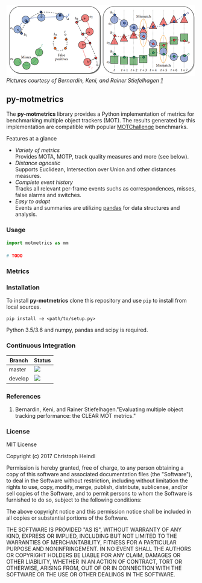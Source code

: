 ![](etc/mot.png)<br/>
*Pictures courtesy of Bernardin, Keni, and Rainer Stiefelhagen [1](#1)*

## py-motmetrics

The **py-motmetrics** library provides a Python implementation of metrics for benchmarking multiple object trackers (MOT). The results generated by this implementation are compatible with popular [MOTChallenge][MOTChallenge] benchmarks.

Features at a glance
- *Variety of metrics* <br/>
Provides MOTA, MOTP, track quality measures and more (see below).
- *Distance agnostic* <br/>
Supports Euclidean, Intersection over Union and other distances measures.
- *Complete event history* <br/> 
Tracks all relevant per-frame events suchs as correspondences, misses, false alarms and switches.
- *Easy to adapt* <br/> 
Events and summaries are utilizing [pandas][pandas] for data structures and analysis.

### Usage

```python
import motmetrics as mm

# TODO
```

### Metrics

### Installation
To install **py-motmetrics** clone this repository and use `pip` to install
from local sources.

```
pip install -e <path/to/setup.py>
```

Python 3.5/3.6 and numpy, pandas and scipy is required.

### Continuous Integration

Branch  | Status
------- | ------
master  | ![](https://travis-ci.org/cheind/py-motmetrics.svg?branch=master)
develop | ![](https://travis-ci.org/cheind/py-motmetrics.svg?branch=develop)

### References
<a name="1"></a>
1. Bernardin, Keni, and Rainer Stiefelhagen."Evaluating multiple object tracking performance: the CLEAR MOT metrics." 

### License
MIT License

Copyright (c) 2017 Christoph Heindl

Permission is hereby granted, free of charge, to any person obtaining a copy
of this software and associated documentation files (the "Software"), to deal
in the Software without restriction, including without limitation the rights
to use, copy, modify, merge, publish, distribute, sublicense, and/or sell
copies of the Software, and to permit persons to whom the Software is
furnished to do so, subject to the following conditions:

The above copyright notice and this permission notice shall be included in all
copies or substantial portions of the Software.

THE SOFTWARE IS PROVIDED "AS IS", WITHOUT WARRANTY OF ANY KIND, EXPRESS OR
IMPLIED, INCLUDING BUT NOT LIMITED TO THE WARRANTIES OF MERCHANTABILITY,
FITNESS FOR A PARTICULAR PURPOSE AND NONINFRINGEMENT. IN NO EVENT SHALL THE
AUTHORS OR COPYRIGHT HOLDERS BE LIABLE FOR ANY CLAIM, DAMAGES OR OTHER
LIABILITY, WHETHER IN AN ACTION OF CONTRACT, TORT OR OTHERWISE, ARISING FROM,
OUT OF OR IN CONNECTION WITH THE SOFTWARE OR THE USE OR OTHER DEALINGS IN THE
SOFTWARE.



[Pandas]: http://pandas.pydata.org/
[MOTChallenge]: https://motchallenge.net/
